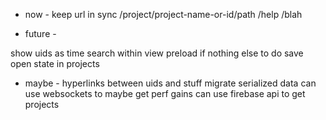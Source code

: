 - now -
keep url in sync
/project/project-name-or-id/path
/help
/blah

- future -

show uids as time
search within view
preload if nothing else to do
save open state in projects

- maybe -
hyperlinks between uids and stuff
migrate serialized data
can use websockets to maybe get perf gains
can use firebase api to get projects
